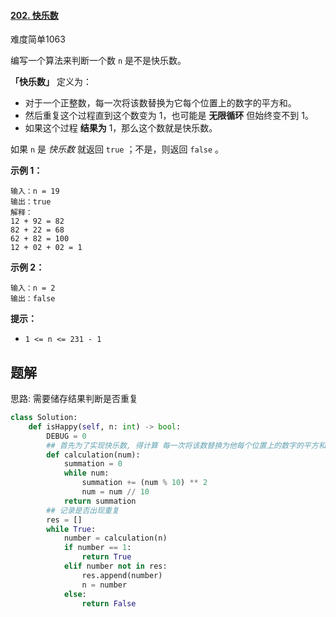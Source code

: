#### [202. 快乐数](https://leetcode.cn/problems/happy-number/)

难度简单1063

编写一个算法来判断一个数 `n` 是不是快乐数。

**「快乐数」** 定义为：

- 对于一个正整数，每一次将该数替换为它每个位置上的数字的平方和。
- 然后重复这个过程直到这个数变为 1，也可能是 **无限循环** 但始终变不到 1。
- 如果这个过程 **结果为** 1，那么这个数就是快乐数。

如果 `n` 是 *快乐数* 就返回 `true` ；不是，则返回 `false` 。

 

**示例 1：**

```
输入：n = 19
输出：true
解释：
12 + 92 = 82
82 + 22 = 68
62 + 82 = 100
12 + 02 + 02 = 1
```

**示例 2：**

```
输入：n = 2
输出：false
```

 

**提示：**

- `1 <= n <= 231 - 1`



## 题解

思路: 需要储存结果判断是否重复

~~~python
class Solution:
    def isHappy(self, n: int) -> bool:
        DEBUG = 0
        ## 首先为了实现快乐数, 得计算 每一次将该数替换为他每个位置上的数字的平方和
        def calculation(num):
            summation = 0
            while num:
                summation += (num % 10) ** 2
                num = num // 10
            return summation
        ## 记录是否出现重复
        res = []
        while True:
            number = calculation(n)
            if number == 1:
                return True
            elif number not in res:
                res.append(number)
                n = number
            else:
                return False
~~~


